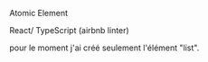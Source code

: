 Atomic Element

React/ TypeScript (airbnb linter)

pour le moment j'ai créé seulement l'élément "list".
